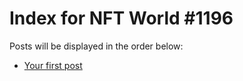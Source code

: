 # Index for NFT World #1196
Posts will be displayed in the order below:

- [Your first post](./001-first.md)

